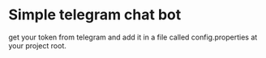 #   Simple telegram chat bot 


get your token from telegram and add it in a file called config.properties at your project root. 
